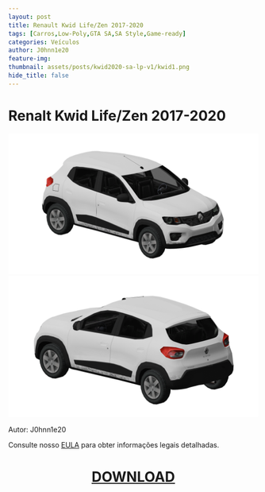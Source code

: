 ```yaml
---
layout: post
title: Renault Kwid Life/Zen 2017-2020 
tags: [Carros,Low-Poly,GTA SA,SA Style,Game-ready]
categories: Veículos
author: J0hnn1e20
feature-img:
thumbnail: assets/posts/kwid2020-sa-lp-v1/kwid1.png
hide_title: false
---
```


# Renalt Kwid Life/Zen 2017-2020

![RenaltKwid](/assets/posts/kwid2020-sa-lp-v1/kwid1.png)
![RenaltKwid](/assets/posts/kwid2020-sa-lp-v1/kwid2.png)

Autor: J0hnn1e20

Consulte nosso [EULA](https://j0hnn1e20.github.io/EULA.html) para obter informações legais detalhadas.

<h1 style="text-align: center; color: white;">
    <a href="/assets/posts/kwid2020-sa-lp-v1/Kwid2020-Civil-SA-v1.zip" download>DOWNLOAD</a>
<h1>
